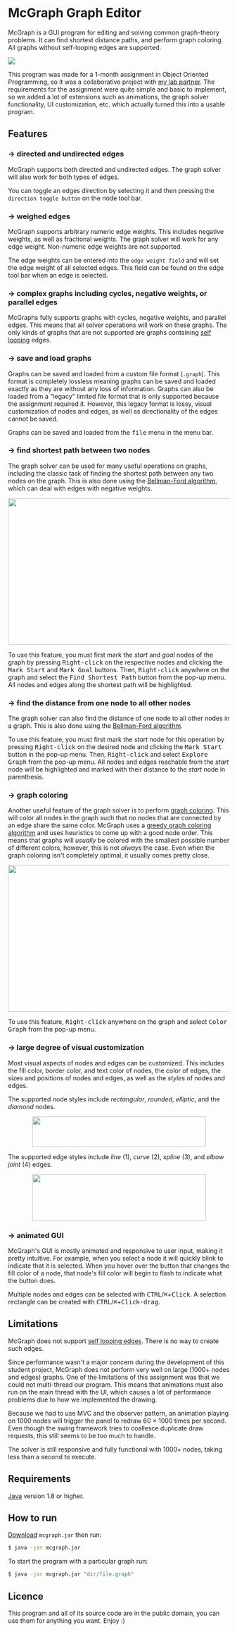 # McGraph Graph Editor

McGraph is a GUI program for editing and solving common graph-theory problems. It can find shortest distance paths, and perform graph coloring. All graphs without self-looping edges are supported.

![](screenshots/sociogram.png)

This program was made for a 1-month assignment in Object Oriented Programming, so it was a collaborative project with [my lab partner](https://github.com/janaheit). The requirements for the assignment were quite simple and basic to implement, so we added a lot of extensions such as animations, the graph solver functionality, UI customization, etc. which actually turned this into a usable program.

## Features

### → directed and undirected edges

McGraph supports both directed and undirected edges. The graph solver will also work for both types of edges. 

You can toggle an edges direction by selecting it and then pressing the `direction toggle button` on the node tool bar.

### → weighed edges

McGraph supports arbitrary numeric edge weights. This includes negative weights, as well as fractional weights. The graph solver will work for any edge weight. Non-numeric edge weights are not supported.

The edge weights can be entered into the `edge weight field` and will set the edge weight of all selected edges. This field can be found on the edge tool bar when an edge is selected.

### → complex graphs including cycles, negative weights, or parallel edges

McGraphs fully supports graphs with cycles, negative weights, and parallel edges. This means that all solver operations will work on these graphs. The only kinds of graphs that are not supported are graphs containing [self looping](https://en.wikipedia.org/wiki/Loop_(graph_theory)) edges.

### → save and load graphs

Graphs can be saved and loaded from a custom file format (`.graph`). This format is completely lossless meaning graphs can be saved and loaded exactly as they are without any loss of information. Graphs can also be loaded from a "legacy" limited file format that is only supported because the assignment required it. However, this legacy format is lossy, visual customization of nodes and edges, as well as directionality of the edges cannot be saved.

Graphs can be saved and loaded from the <kbd>file</kbd> menu in the menu bar.

### → find shortest path between two nodes

The graph solver can be used for many useful operations on graphs, including the classic task of finding the shortest path between any two nodes on the graph. This is also done using the [Bellman-Ford algorithm](https://en.wikipedia.org/wiki/Bellman%E2%80%93Ford_algorithm), which can deal with edges with negative weights.

<p align="center">
  <img width="720" height="333" src="screenshots/shortest-path.png">
</p>

To use this feature, you must first mark the _start_ and _goal_ nodes of the graph by pressing <kbd>Right-click</kbd> on the respective nodes and clicking the <kbd>Mark Start</kbd> and <kbd>Mark Goal</kbd> buttons. Then, <kbd>Right-click</kbd> anywhere on the graph and select the <kbd>Find Shortest Path</kbd> button from the pop-up menu. All nodes and edges along the shortest path will be highlighted. 

### → find the distance from one node to all other nodes

The graph solver can also find the distance of one node to all other nodes in a graph. This is also done using the [Bellman-Ford algorithm](https://en.wikipedia.org/wiki/Bellman%E2%80%93Ford_algorithm).

To use this feature, you must first mark the _start_ node for this operation by pressing <kbd>Right-click</kbd> on the desired node and clicking the <kbd>Mark Start</kbd> button in the pop-up menu. Then, <kbd>Right-click</kbd> and select <kbd>Explore Graph</kbd> from the pop-up menu. All nodes and edges reachable from the _start_ node will be highlighted and marked with their distance to the _start_ node in parenthesis. 

### → graph coloring

Another useful feature of the graph solver is to perform [graph coloring](https://en.wikipedia.org/wiki/Graph_coloring). This will color all nodes in the graph such that no nodes that are connected by an edge share the same color. McGraph uses a [greedy graph coloring algorithm](https://en.wikipedia.org/wiki/Greedy_coloring) and uses heuristics to come up with a good node order. This means that graphs will _usually_ be colored with the smallest possible number of different colors, however, this is not _always_ the case. Even when the graph coloring isn't completely optimal, it usually comes pretty close.

<p align="center">
  <img width="773" height="333" src="screenshots/usa.png">
</p>

To use this feature, <kbd>Right-click</kbd> anywhere on the graph and select <kbd>Color Graph</kbd> from the pop-up menu.

### → large degree of visual customization

Most visual aspects of nodes and edges can be customized. This includes the fill color, border color, and text color of nodes, the color of edges, the sizes and positions of nodes and edges, as well as the _styles_ of nodes and edges. 

The supported node styles include _rectangular_, _rounded_, _elliptic_, and the _diamond_ nodes.

<p align="center">
  <img width="395" height="69" src="screenshots/node-styles.png">
</p>

The supported edge styles include _line_ (1), _curve_ (2), _spline_ (3), and _elbow joint_ (4) edges.

<p align="center">
  <img width="395" height="106" src="screenshots/edge-styles.png">
</p>

### → animated GUI

McGraph's GUI is mostly animated and responsive to user input, making it pretty intuitive. For example, when you select a node it will quickly blink to indicate that it is selected. When you hover over the button that changes the fill color of a node, that node's fill color will begin to flash to indicate what the button does.

Multiple nodes and edges can be selected with <kbd>CTRL</kbd>/<kbd>⌘</kbd>+<kbd>Click</kbd>. A selection rectangle can be created with <kbd>CTRL</kbd>/<kbd>⌘</kbd>+<kbd>Click-drag</kbd>. 

## Limitations

McGraph does not support [self looping edges](https://en.wikipedia.org/wiki/Loop_(graph_theory)). There is no way to create such edges.

Since performance wasn't a major concern during the development of this student project, McGraph does not perform very well on large (1000+ nodes and edges) graphs. One of the limitations of this assignment was that we could not multi-thread our program. This means that animations must also run on the main thread with the UI, which causes a lot of performance problems due to how we implemented the drawing.

Because we had to use MVC and the observer pattern, an animation playing on 1000 nodes will trigger the panel to redraw 60 × 1000 times per second. Even though the swing framework tries to coallesce duplicate draw requests, this still seems to be too much to handle.

The solver is still responsive and fully functional with 1000+ nodes, taking less than a second to execute.

## Requirements

[Java](https://www.java.com/en/download/) version 1.8 or higher.

## How to run

[Download]() `mcgraph.jar` then run: 

```bash
$ java -jar mcgraph.jar
```

To start the program with a particular graph run:

```bash
$ java -jar mcgraph.jar "dir/file.graph"
```

## Licence

This program and all of its source code are in the public domain, you can use them for anything you want. Enjoy :)

